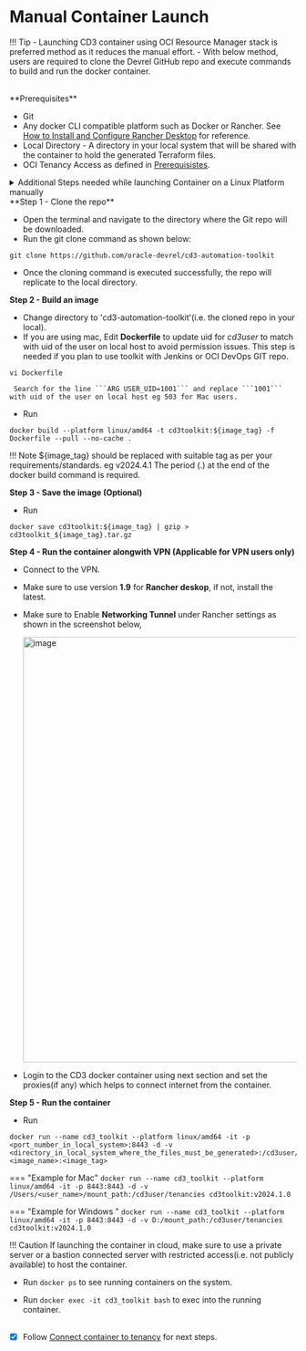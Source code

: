 # **Manual Container Launch**

!!! Tip
     - Launching CD3 container using OCI Resource Manager stack is preferred method as it reduces the manual effort.
     - With below method, users are required to clone the Devrel GitHub repo and execute commands to build and run the docker container.

<br>
**Prerequisites**

* Git
* Any docker CLI compatible platform such as Docker or Rancher. See <a href="https://www.youtube.com/watch?v=2QNAOJpeJZc"><u>How to Install and Configure Rancher Desktop</u></a> for reference.
* Local Directory - A directory in your local system that will be shared with the container to hold the generated Terraform files.
* OCI Tenancy Access as defined in <a href="../prerequisites"><u>Prerequisistes</u></a>.

<details>
    <summary> Additional Steps needed while launching Container on a Linux Platform manually </summary>
Below commands create a user local user called cd3user on the VM and configures it. Also sets SELINUX to Permissive.

```
useradd --u 1001 cd3user
sudo echo cd3user ALL=\(root\) NOPASSWD:ALL > /etc/sudoers.d/cd3user
chmod 0440 /etc/sudoers.d/cd3user

sudo setenforce 0
sudo sed -c -i "s/\SELINUX=.*/SELINUX=permissive/" /etc/sysconfig/selinux
sudo getenforce

sudo mkdir -p /cd3user/mount_path
sudo chmod 775 -R /cd3user
sudo chown -R cd3user:cd3user /cd3user
sudo mkdir /home/cd3user/.ssh
sudo cp /home/opc/.ssh/authorized_keys /home/cd3user/.ssh/authorized_keys
sudo chown -R cd3user:cd3user /home/cd3user/.ssh
sudo chmod 700 /home/cd3user/.ssh
```

</details>
**Step 1 - Clone the repo**

* Open the terminal and navigate to the directory where the Git repo will be downloaded.
* Run the git clone command as shown below:
&nbsp; &nbsp; &nbsp; &nbsp; 
```
git clone https://github.com/oracle-devrel/cd3-automation-toolkit
```
* Once the cloning command is executed successfully, the repo will replicate to the local directory. 

**Step 2 - Build an image**

* Change directory to 'cd3-automation-toolkit'(i.e. the cloned repo in your local).
* If you are using mac, Edit **Dockerfile** to update uid for <i>cd3user</I> to match with uid of the user on local host to avoid permission issues. This step is needed if you plan to use toolkit with Jenkins or OCI DevOps GIT repo.
``` 
vi Dockerfile
```

     Search for the line ```ARG USER_UID=1001``` and replace ```1001``` with uid of the user on local host eg 503 for Mac users.



* Run 
```
docker build --platform linux/amd64 -t cd3toolkit:${image_tag} -f Dockerfile --pull --no-cache .
```

!!! Note
	${image_tag} should be replaced with suitable tag as per your requirements/standards. eg v2024.4.1
	The period (.) at the end of the docker build command is required.

**Step 3 - Save the image (Optional)**

* Run  
```
docker save cd3toolkit:${image_tag} | gzip > cd3toolkit_${image_tag}.tar.gz
```

**Step 4 - Run the container alongwith VPN (Applicable for VPN users only)**

* Connect to the VPN.
* Make sure to use version **1.9** for **Rancher deskop**, if not, install the latest.
* Make sure to Enable **Networking Tunnel** under Rancher settings as shown in the screenshot below,
  
     <img width="746" alt="image" src="../images/launchcontainer-1.png">
     
* Login to the CD3 docker container using next section and set the proxies(if any) which helps to connect internet from the container.

**Step 5 - Run the container**

* Run  
```
docker run --name cd3_toolkit --platform linux/amd64 -it -p <port_number_in_local_system>:8443 -d -v <directory_in_local_system_where_the_files_must_be_generated>:/cd3user/tenancies <image_name>:<image_tag>
```
  
=== "Example for Mac"
      ```
      docker run --name cd3_toolkit --platform linux/amd64 -it -p 8443:8443 -d -v /Users/<user_name>/mount_path:/cd3user/tenancies cd3toolkit:v2024.1.0
      ```

=== "Example for Windows "
      ```
      docker run --name cd3_toolkit --platform linux/amd64 -it -p 8443:8443 -d -v D:/mount_path:/cd3user/tenancies cd3toolkit:v2024.1.0
      ```
  
!!! Caution 
    If launching the container in cloud, make sure to use a private server or a bastion connected server with restricted access(i.e. not publicly available) to host the container.

* Run  ```docker ps``` to see running containers on the system.

* Run ```docker exec -it cd3_toolkit bash``` to exec into the running container.
<br><br>

- [X] Follow <a href="../connect-container-to-oci-tenancy"><u>Connect container to tenancy</u></a> for next steps. 


